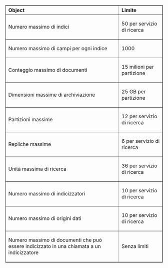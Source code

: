 <table cellspacing="0" border="1">
<tr>
  <th align="left" valign="middle">Object</th>
  <th align="left" valign="middle">Limite</th>
</tr>
<tr>
  <td><p>Numero massimo di indici</p></td>
  <td><p>50 per servizio di ricerca</p></td>
</tr>
<tr>
  <td><p>Numero massimo di campi per ogni indice</p></td>
  <td><p>1000</p></td>
</tr>
<tr>
  <td><p>Conteggio massimo di documenti</p></td>
  <td><p>15 milioni per partizione</p></td>
</tr>
<tr>
  <td><p>Dimensioni massime di archiviazione</p></td>
  <td><p>25 GB per partizione</p></td>
<tr>
  <td><p>Partizioni massime</p></td>
  <td><p>12 per servizio di ricerca</p></td>
</tr>
<tr>
  <td><p>Repliche massime</p></td>
  <td><p>6 per servizio di ricerca</p></td>
</tr>
<tr>
  <td><p>Unità massima di ricerca</p></td>
  <td><p>36 per servizio di ricerca</p></td>
</tr>
<tr>
  <td><p>Numero massimo di indicizzatori</p></td>
  <td><p>10 per servizio di ricerca</p></td>
</tr>
<tr>
  <td><p>Numero massimo di origini dati</p></td>
  <td><p>10 per servizio di ricerca</p></td>
</tr>
<tr>
  <td><p>Numero massimo di documenti che può essere indicizzato in una chiamata a un indicizzatore</p></td>
  <td><p>Senza limiti</p></td>
</tr>
</table>

<!---HONumber=July15_HO4-->